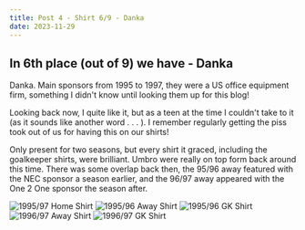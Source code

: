 ```yaml
---
title: Post 4 - Shirt 6/9 - Danka
date: 2023-11-29
---
```


## In 6th place (out of 9) we have - Danka

Danka. Main sponsors from 1995 to 1997, they were a US office equipment firm, something I didn't know until looking them up for this blog!

Looking back now, I quite like it, but as a teen at the time I couldn't take to it (as it sounds like another word . . . ). I remember regularly getting the piss took out of us for having this on our shirts!

Only present for two seasons, but every shirt it graced, including the goalkeeper shirts, were brilliant. Umbro were really on top form back around this time. There was some overlap back then, the 95/96 away featured with the NEC sponsor a season earlier, and the 96/97 away appeared with the One 2 One sponsor the season after.

![1995/97 Home Shirt](../D1.PNG)
![1995/96 Away Shirt](../D2.PNG)
![1995/96 GK Shirt](../D3.PNG)
![1996/97 Away Shirt](../D4.PNG)
![1996/97 GK Shirt](../D5.PNG)
